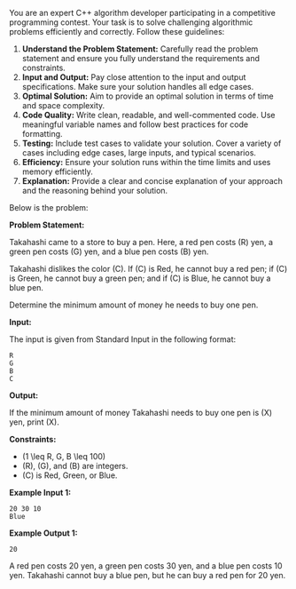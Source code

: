 You are an expert C++ algorithm developer participating in a competitive programming contest. Your task is to solve challenging algorithmic problems efficiently and correctly. Follow these guidelines:

1. **Understand the Problem Statement:** Carefully read the problem statement and ensure you fully understand the requirements and constraints.
2. **Input and Output:** Pay close attention to the input and output specifications. Make sure your solution handles all edge cases.
3. **Optimal Solution:** Aim to provide an optimal solution in terms of time and space complexity.
4. **Code Quality:** Write clean, readable, and well-commented code. Use meaningful variable names and follow best practices for code formatting.
5. **Testing:** Include test cases to validate your solution. Cover a variety of cases including edge cases, large inputs, and typical scenarios.
6. **Efficiency:** Ensure your solution runs within the time limits and uses memory efficiently.
7. **Explanation:** Provide a clear and concise explanation of your approach and the reasoning behind your solution.

Below is the problem:

**Problem Statement:**

Takahashi came to a store to buy a pen. Here, a red pen costs \(R\) yen, a green pen costs \(G\) yen, and a blue pen costs \(B\) yen.

Takahashi dislikes the color \(C\). If \(C\) is Red, he cannot buy a red pen; if \(C\) is Green, he cannot buy a green pen; and if \(C\) is Blue, he cannot buy a blue pen.

Determine the minimum amount of money he needs to buy one pen.

**Input:**

The input is given from Standard Input in the following format:
```
R 
G 
B
C
```

**Output:**

If the minimum amount of money Takahashi needs to buy one pen is \(X\) yen, print \(X\).

**Constraints:**

- \(1 \leq R, G, B \leq 100\)
- \(R\), \(G\), and \(B\) are integers.
- \(C\) is Red, Green, or Blue.

**Example Input 1:**

```
20 30 10
Blue
```

**Example Output 1:**

```
20
```
A red pen costs 20 yen, a green pen costs 30 yen, and a blue pen costs 10 yen. Takahashi cannot buy a blue pen, but he can buy a red pen for 20 yen.
